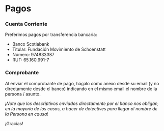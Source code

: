# Pagos

### Cuenta Corriente

Preferimos pagos por transferencia bancaria:

* Banco Scotiabank
* Titular: Fundación Movimiento de Schoenstatt
* Número: 974833387
* RUT: 65.160.991-7

### Comprobante

Al enviar el comprobante de pago, hágalo como anexo desde su email \(y no directamente desde el banco\) indicando en el mismo email el nombre de la persona / asunto.

_¡Note que los descriptivos enviados directamente por el banco nos obligan, en la mayoría de los casos, a hacer de detectives para llegar al nombre de la Persona en causa!_

¡Gracias!

